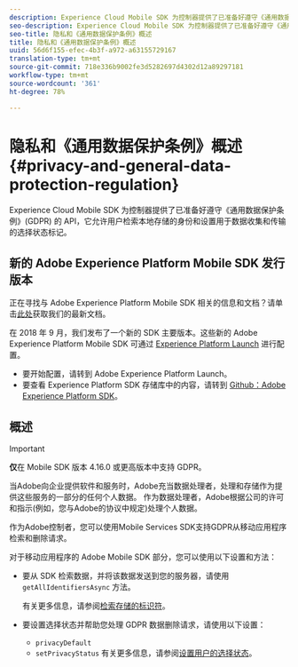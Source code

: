 ```yaml
---
description: Experience Cloud Mobile SDK 为控制器提供了已准备好遵守《通用数据保护条例》(GDPR) 的 API，它允许用户检索本地存储的身份和设置用于数据收集和传输的选择状态标记。
seo-description: Experience Cloud Mobile SDK 为控制器提供了已准备好遵守《通用数据保护条例》(GDPR) 的 API，它允许用户检索本地存储的身份和设置用于数据收集和传输的选择状态标记。
seo-title: 隐私和《通用数据保护条例》概述
title: 隐私和《通用数据保护条例》概述
uuid: 56d6f155-efec-4b3f-a972-a63155729167
translation-type: tm+mt
source-git-commit: 718e336b9002fe3d5282697d4302d12a89297181
workflow-type: tm+mt
source-wordcount: '361'
ht-degree: 78%

---
```



# 隐私和《通用数据保护条例》概述 {#privacy-and-general-data-protection-regulation}

Experience Cloud Mobile SDK 为控制器提供了已准备好遵守《通用数据保护条例》(GDPR) 的 API，它允许用户检索本地存储的身份和设置用于数据收集和传输的选择状态标记。

## 新的 Adobe Experience Platform Mobile SDK 发行版本

正在寻找与 Adobe Experience Platform Mobile SDK 相关的信息和文档？请单击[此处](https://aep-sdks.gitbook.io/docs/)获取我们的最新文档。

在 2018 年 9 月，我们发布了一个新的 SDK 主要版本。这些新的 Adobe Experience Platform Mobile SDK 可通过 [Experience Platform Launch](https://www.adobe.com/cn/experience-platform/launch.html) 进行配置。

* 要开始配置，请转到 Adobe Experience Platform Launch。
* 要查看 Experience Platform SDK 存储库中的内容，请转到 [Github：Adobe Experience Platform SDK](https://github.com/Adobe-Marketing-Cloud/acp-sdks)。

## 概述

>[!IMPORTANT]
>
>**仅**&#x200B;在 Mobile SDK 版本 4.16.0 或更高版本中支持 GDPR。

当Adobe向企业提供软件和服务时，Adobe充当数据处理者，处理和存储作为提供这些服务的一部分的任何个人数据。 作为数据处理者，Adobe根据公司的许可和指示(例如，您与Adobe的协议中规定)处理个人数据。

作为Adobe控制者，您可以使用Mobile Services SDK支持GDPR从移动应用程序检索和删除请求。

对于移动应用程序的 Adobe Mobile SDK 部分，您可以使用以下设置和方法：

* 要从 SDK 检索数据，并将该数据发送到您的服务器，请使用 `getAllIdentifiersAsync` 方法。

   有关更多信息，请参阅[检索存储的标识符](/help/android/c-mob-privacy-gdpr-android/c-mob-gdpr-ret-stored-ids-android.md)。

* 要设置选择状态并帮助您处理 GDPR 数据删除请求，请使用以下设置：

   * `privacyDefault`
   * `setPrivacyStatus`
   有关更多信息，请参阅[设置用户的选择状态](/help/android/c-mob-privacy-gdpr-android/privacy.md)。